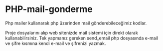 # PHP-mail-gonderme
Php mailer kullanarak php üzerinden mail gönderebileceğimiz kodlar.

  Proje dosyalarını alıp web sitenizde  mail sistemi için direkt olarak kullanabilirsiniz. 
  Tek yapmanız gereken send_email php dosyasında e-mail ve şifre kısmına kendi e-mail ve şifrenizi yazmak.
